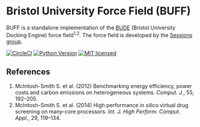 # Bristol University Force Field (BUFF)

BUFF is a standalone implementation of the
[BUDE](http://www.bristol.ac.uk/biochemistry/research/bude/) (Bristol University
 Docking Engine) force field<sup>1,2</sup>. The force field is developed by the [Sessions
group](http://www.bris.ac.uk/biochemistry/people/richard-b-sessions/index.html).

[![CircleCI](https://circleci.com/gh/isambard-uob/buff/tree/master.svg?style=shield)](https://circleci.com/gh/isambard-uob/buff/)
[![Python Version](https://img.shields.io/badge/python-3.5%2C%203.6-lightgrey.svg)]()
[![MIT licensed](https://img.shields.io/badge/license-MIT-blue.svg)](https://github.com/isambard-uob/buff/blob/master/LICENSE)

## References

1. McIntosh-Smith S. et al. (2012) Benchmarking energy efficiency, power costs
   and carbon emissions on heterogeneous systems. *Comput. J.*, 55, 192–205.
2. McIntosh-Smith S. et al. (2014) High performance in silico virtual drug
   screening on many-core processors. *Int. J. High Perform. Comput. Appl.*, 29,
   119–134.
